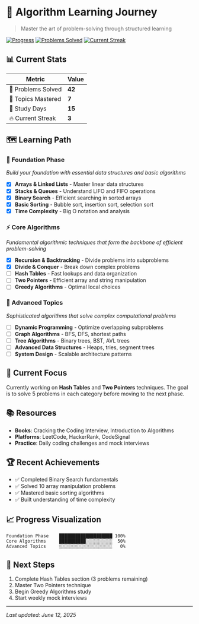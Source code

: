 # 🚀 Algorithm Learning Journey

> Master the art of problem-solving through structured learning

[![Progress](https://img.shields.io/badge/Progress-35%25-blue.svg)](https://github.com/yourusername/algorithm-learning)
[![Problems Solved](https://img.shields.io/badge/Problems%20Solved-42-green.svg)](https://github.com/yourusername/algorithm-learning)
[![Current Streak](https://img.shields.io/badge/Current%20Streak-3%20days-orange.svg)](https://github.com/yourusername/algorithm-learning)

## 📊 Current Stats

| Metric | Value |
|--------|-------|
| 🎯 Problems Solved | **42** |
| 🧠 Topics Mastered | **7** |
| 📅 Study Days | **15** |
| 🔥 Current Streak | **3** |

## 🗺️ Learning Path

### 🚀 Foundation Phase
*Build your foundation with essential data structures and basic algorithms*

- [x] **Arrays & Linked Lists** - Master linear data structures
- [x] **Stacks & Queues** - Understand LIFO and FIFO operations
- [x] **Binary Search** - Efficient searching in sorted arrays
- [x] **Basic Sorting** - Bubble sort, insertion sort, selection sort
- [x] **Time Complexity** - Big O notation and analysis

### ⚡ Core Algorithms
*Fundamental algorithmic techniques that form the backbone of efficient problem-solving*

- [x] **Recursion & Backtracking** - Divide problems into subproblems
- [x] **Divide & Conquer** - Break down complex problems
- [ ] **Hash Tables** - Fast lookups and data organization
- [ ] **Two Pointers** - Efficient array and string manipulation
- [ ] **Greedy Algorithms** - Optimal local choices

### 🧠 Advanced Topics
*Sophisticated algorithms that solve complex computational problems*

- [ ] **Dynamic Programming** - Optimize overlapping subproblems
- [ ] **Graph Algorithms** - BFS, DFS, shortest paths
- [ ] **Tree Algorithms** - Binary trees, BST, AVL trees
- [ ] **Advanced Data Structures** - Heaps, tries, segment trees
- [ ] **System Design** - Scalable architecture patterns

## 🎯 Current Focus

Currently working on **Hash Tables** and **Two Pointers** techniques. The goal is to solve 5 problems in each category before moving to the next phase.

## 📚 Resources

- **Books**: Cracking the Coding Interview, Introduction to Algorithms
- **Platforms**: LeetCode, HackerRank, CodeSignal
- **Practice**: Daily coding challenges and mock interviews

## 🏆 Recent Achievements

- ✅ Completed Binary Search fundamentals
- ✅ Solved 10 array manipulation problems
- ✅ Mastered basic sorting algorithms
- ✅ Built understanding of time complexity

## 📈 Progress Visualization

```
Foundation Phase    ████████████████████ 100%
Core Algorithms     ██████████░░░░░░░░░░  50%
Advanced Topics     ░░░░░░░░░░░░░░░░░░░░   0%
```

## 🚀 Next Steps

1. Complete Hash Tables section (3 problems remaining)
2. Master Two Pointers technique
3. Begin Greedy Algorithms study
4. Start weekly mock interviews

---

*Last updated: June 12, 2025*
